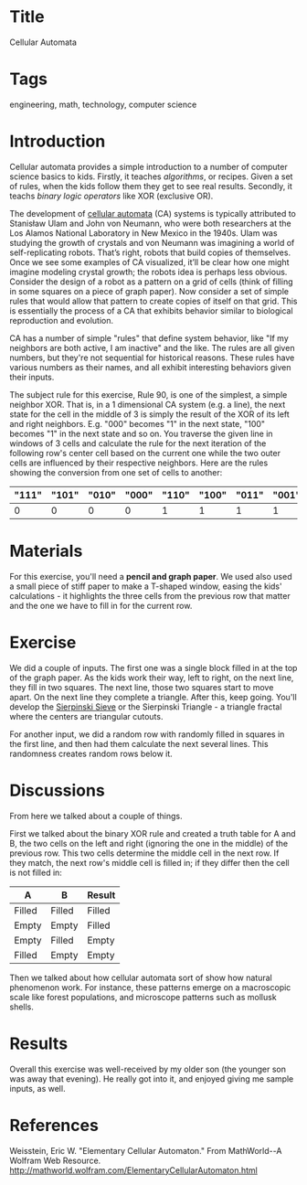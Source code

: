 # Title 

Cellular Automata

# Tags

engineering, math, technology, computer science

# Introduction

Cellular automata provides a simple introduction to a number of computer science basics to kids. Firstly, it teaches *algorithms*, or recipes. Given a set of rules, when the kids follow them they get to see real results. Secondly, it teachs *binary logic operators* like XOR (exclusive OR). 

The development of [cellular automata](https://en.wikipedia.org/wiki/Cellular_automaton) (CA) systems is typically attributed to Stanisław Ulam and John von Neumann, who were both researchers at the Los Alamos National Laboratory in New Mexico in the 1940s. Ulam was studying the growth of crystals and von Neumann was imagining a world of self-replicating robots. That’s right, robots that build copies of themselves. Once we see some examples of CA visualized, it’ll be clear how one might imagine modeling crystal growth; the robots idea is perhaps less obvious. Consider the design of a robot as a pattern on a grid of cells (think of filling in some squares on a piece of graph paper). Now consider a set of simple rules that would allow that pattern to create copies of itself on that grid. This is essentially the process of a CA that exhibits behavior similar to biological reproduction and evolution.

CA has a number of simple "rules" that define system behavior, like "If my neighbors are both active, I am inactive" and the like. The rules are all given numbers, but they're not sequential for historical reasons. These rules have various numbers as their names, and all exhibit interesting behaviors given their inputs. 

The subject rule for this exercise, Rule 90, is one of the simplest, a simple neighbor XOR. That is, in a 1 dimensional CA system (e.g. a line), the next state for the cell in the middle of 3 is simply the result of the XOR of its left and right neighbors. E.g. "000" becomes "1" in the next state, "100" becomes "1" in the next state and so on. You traverse the given line in windows of 3 cells and calculate the rule for the next iteration of the following row's center cell based on the current one while the two outer cells are influenced by their respective neighbors. Here are the rules showing the conversion from one set of cells to another:

| "111" | "101" | "010" | "000" | "110" | "100" | "011" | "001"
|-----------|------------|------------|-----------|------------|------------|------------|------------
| 0  | 0  | 0  | 0  | 1  | 1  | 1  | 1  |

# Materials 

For this exercise, you'll need a **pencil and graph paper**. We used also used a small piece of stiff paper to make a T-shaped window, easing the kids' calculations - it highlights the three cells from the previous row that matter and the one we have to fill in for the current row. 

# Exercise

We did a couple of inputs. The first one was a single block filled in at the top of the graph paper. As the kids work their way, left to right, on the next line, they fill in two squares. The next line, those two squares start to move apart. On the next line they complete a triangle. After this, keep going. You'll develop the [Sierpinski Sieve](http://mathworld.wolfram.com/SierpinskiSieve.html) or the Sierpinski Triangle - a triangle fractal where the centers are triangular cutouts. 

For another input, we did a random row with randomly filled in squares in the first line, and then had them calculate the next several lines. This randomness creates random rows below it.

# Discussions

From here we talked about a couple of things. 

First we talked about the binary XOR rule and created a truth table for A and B, the two cells on the left and right (ignoring the one in the middle) of the previous row. This two cells determine the middle cell in the next row. If they match, the next row's middle cell is filled in; if they differ then the cell is not filled in:

| A | B | Result 
|---|---|-------
| Filled | Filled | Filled
| Empty  | Empty  | Filled
| Empty  | Filled | Empty
| Filled | Empty  | Empty

Then we talked about how cellular automata sort of show how natural phenomenon work. For instance, these patterns emerge on a macroscopic scale like forest populations, and microscope patterns such as mollusk shells. 

# Results 

Overall this exercise was well-received by my older son (the younger son was away that evening). He really got into it, and enjoyed giving me sample inputs, as well. 

# References

Weisstein, Eric W. "Elementary Cellular Automaton." From MathWorld--A Wolfram Web Resource. http://mathworld.wolfram.com/ElementaryCellularAutomaton.html